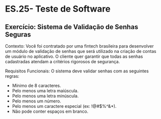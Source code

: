 # ES.25- Teste de Software
## Exercício: Sistema de Validação de Senhas Seguras

Contexto:
Você foi contratado por uma fintech brasileira para desenvolver um módulo de validação de senhas que será utilizado na criação de contas de usuário no aplicativo. O cliente quer garantir que todas as senhas cadastradas atendam a critérios rigorosos de segurança.

Requisitos Funcionais: O sistema deve validar senhas com as seguintes regras:

- Mínimo de 8 caracteres.
- Pelo menos uma letra maiúscula.
- Pelo menos uma letra minúscula.
- Pelo menos um número.
- Pelo menos um caractere especial (ex: !@#$%^&*).
- Não pode conter espaços em branco.
